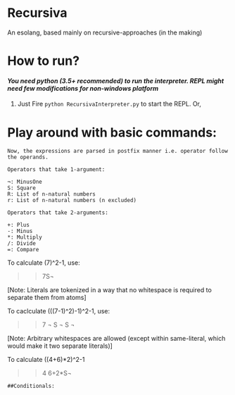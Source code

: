 # Recursiva

An esolang, based mainly on recursive-approaches (in the making)

# How to run? 

#### <i>You need python (3.5+ recommended) to run the interpreter. REPL might need few modifications for non-windows platform</i> 

  1. Just Fire `python RecursivaInterpreter.py` to start the REPL. Or,


# Play around with basic commands:
    
    Now, the expressions are parsed in postfix manner i.e. operator follow the operands. 

    Operators that take 1-argument:
    
    ¬: MinusOne
    S: Square
    R: List of n-natural numbers
    r: List of n-natural numbers (n excluded)

    Operators that take 2-arguments:

    +: Plus 
    -: Minus
    *: Multiply
    /: Divide
    =: Compare
    

To calculate (7)^2-1, use:
>>7S¬ 

[Note: Literals are tokenized in a way that no whitespace is required to separate them from atoms]


To caclculate (((7-1)^2)-1)^2-1, use:
>>7 ¬  S ¬ S ¬  

[Note: Arbitrary whitespaces are allowed (except within same-literal, which would make it two separate literals)]


To calculate ((4+6)*2)^2-1
>>4 6+2*S¬

	##Conditionals: 